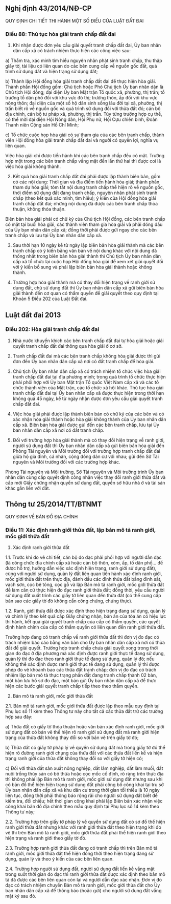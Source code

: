 ## Nghị định 43/2014/NĐ-CP
QUY ĐỊNH CHI TIẾT THI HÀNH MỘT SỐ ĐIỀU CỦA LUẬT ĐẤT ĐAI
### Điều 88: Thủ tục hòa giải tranh chấp đất đai
1. Khi nhận được đơn yêu cầu giải quyết tranh chấp đất đai, Ủy ban nhân dân cấp xã có trách nhiệm thực hiện các công việc sau:

a) Thẩm tra, xác minh tìm hiểu nguyên nhân phát sinh tranh chấp, thu thập giấy tờ, tài liệu có liên quan do các bên cung cấp về nguồn gốc đất, quá trình sử dụng đất và hiện trạng sử dụng đất;

b) Thành lập Hội đồng hòa giải tranh chấp đất đai để thực hiện hòa giải. Thành phần Hội đồng gồm: Chủ tịch hoặc Phó Chủ tịch Ủy ban nhân dân là Chủ tịch Hội đồng; đại diện Ủy ban Mặt trận Tổ quốc xã, phường, thị trấn; tổ trưởng tổ dân phố đối với khu vực đô thị; trưởng thôn, ấp đối với khu vực nông thôn; đại diện của một số hộ dân sinh sống lâu đời tại xã, phường, thị trấn biết rõ về nguồn gốc và quá trình sử dụng đối với thửa đất đó; cán bộ địa chính, cán bộ tư pháp xã, phường, thị trấn. Tùy từng trường hợp cụ thể, có thể mời đại diện Hội Nông dân, Hội Phụ nữ, Hội Cựu chiến binh, Đoàn Thanh niên Cộng sản Hồ Chí Minh;

c) Tổ chức cuộc họp hòa giải có sự tham gia của các bên tranh chấp, thành viên Hội đồng hòa giải tranh chấp đất đai và người có quyền lợi, nghĩa vụ liên quan.

Việc hòa giải chỉ được tiến hành khi các bên tranh chấp đều có mặt. Trường hợp một trong các bên tranh chấp vắng mặt đến lần thứ hai thì được coi là việc hòa giải không thành.

2. Kết quả hòa giải tranh chấp đất đai phải được lập thành biên bản, gồm có các nội dung: Thời gian và địa điểm tiến hành hòa giải; thành phần tham dự hòa giải; tóm tắt nội dung tranh chấp thể hiện rõ về nguồn gốc, thời điểm sử dụng đất đang tranh chấp, nguyên nhân phát sinh tranh chấp (theo kết quả xác minh, tìm hiểu); ý kiến của Hội đồng hòa giải tranh chấp đất đai; những nội dung đã được các bên tranh chấp thỏa thuận, không thỏa thuận.

Biên bản hòa giải phải có chữ ký của Chủ tịch Hội đồng, các bên tranh chấp có mặt tại buổi hòa giải, các thành viên tham gia hòa giải và phải đóng dấu của Ủy ban nhân dân cấp xã; đồng thời phải được gửi ngay cho các bên tranh chấp và lưu tại Ủy ban nhân dân cấp xã.

3. Sau thời hạn 10 ngày kể từ ngày lập biên bản hòa giải thành mà các bên tranh chấp có ý kiến bằng văn bản về nội dung khác với nội dung đã thống nhất trong biên bản hòa giải thành thì Chủ tịch Ủy ban nhân dân cấp xã tổ chức lại cuộc họp Hội đồng hòa giải để xem xét giải quyết đối với ý kiến bổ sung và phải lập biên bản hòa giải thành hoặc không thành.

4. Trường hợp hòa giải thành mà có thay đổi hiện trạng về ranh giới sử dụng đất, chủ sử dụng đất thì Ủy ban nhân dân cấp xã gửi biên bản hòa giải thành đến cơ quan có thẩm quyền để giải quyết theo quy định tại Khoản 5 Điều 202 của Luật Đất đai.

## Luật đất đai 2013
### Điều 202: Hòa giải tranh chấp đất đai
1. Nhà nước khuyến khích các bên tranh chấp đất đai tự hòa giải hoặc giải quyết tranh chấp đất đai thông qua hòa giải ở cơ sở.

2. Tranh chấp đất đai mà các bên tranh chấp không hòa giải được thì gửi đơn đến Ủy ban nhân dân cấp xã nơi có đất tranh chấp để hòa giải.

3. Chủ tịch Ủy ban nhân dân cấp xã có trách nhiệm tổ chức việc hòa giải tranh chấp đất đai tại địa phương mình; trong quá trình tổ chức thực hiện phải phối hợp với Ủy ban Mặt trận Tổ quốc Việt Nam cấp xã và các tổ chức thành viên của Mặt trận, các tổ chức xã hội khác. Thủ tục hòa giải tranh chấp đất đai tại Ủy ban nhân cấp xã được thực hiện trong thời hạn không quá 45 ngày, kể từ ngày nhận được đơn yêu cầu giải quyết tranh chấp đất đai.

4. Việc hòa giải phải được lập thành biên bản có chữ ký của các bên và có xác nhận hòa giải thành hoặc hòa giải không thành của Ủy ban nhân dân cấp xã. Biên bản hòa giải được gửi đến các bên tranh chấp, lưu tại Ủy ban nhân dân cấp xã nơi có đất tranh chấp.

5. Đối với trường hợp hòa giải thành mà có thay đổi hiện trạng về ranh giới, người sử dụng đất thì Ủy ban nhân dân cấp xã gửi biên bản hòa giải đến Phòng Tài nguyên và Môi trường đối với trường hợp tranh chấp đất đai giữa hộ gia đình, cá nhân, cộng đồng dân cư với nhau; gửi đến Sở Tài nguyên và Môi trường đối với các trường hợp khác.

Phòng Tài nguyên và Môi trường, Sở Tài nguyên và Môi trường trình Ủy ban nhân dân cùng cấp quyết định công nhận việc thay đổi ranh giới thửa đất và cấp mới Giấy chứng nhận quyền sử dụng đất, quyền sở hữu nhà ở và tài sản khác gắn liền với đất.

## Thông tư 25/2014/TT/BTNMT
QUY ĐỊNH VỀ BẢN ĐỒ ĐỊA CHÍNH
### Điều 11: Xác định ranh giới thửa đất, lập bản mô tả ranh giới, mốc giới thửa đất
1. Xác định ranh giới thửa đất

1.1. Trước khi đo vẽ chi tiết, cán bộ đo đạc phải phối hợp với người dẫn đạc (là công chức địa chính cấp xã hoặc cán bộ thôn, xóm, ấp, tổ dân phố... để được hỗ trợ, hướng dẫn việc xác định hiện trạng, ranh giới sử dụng đất), cùng với người sử dụng, quản lý đất liên quan tiến hành xác định ranh giới, mốc giới thửa đất trên thực địa, đánh dấu các đỉnh thửa đất bằng đinh sắt, vạch sơn, cọc bê tông, cọc gỗ và lập Bản mô tả ranh giới, mốc giới thửa đất để làm căn cứ thực hiện đo đạc ranh giới thửa đất; đồng thời, yêu cầu người sử dụng đất xuất trình các giấy tờ liên quan đến thửa đất (có thể cung cấp bản sao các giấy tờ đó không cần công chứng, chứng thực).

1.2. Ranh, giới thửa đất được xác định theo hiện trạng đang sử dụng, quản lý và chỉnh lý theo kết quả cấp Giấy chứng nhận, bản án của tòa án có hiệu lực thi hành, kết quả giải quyết tranh chấp của cấp có thẩm quyền, các quyết định hành chính của cấp có thẩm quyền có liên quan đến ranh giới thửa đất.

Trường hợp đang có tranh chấp về ranh giới thửa đất thì đơn vị đo đạc có trách nhiệm báo cáo bằng văn bản cho Ủy ban nhân dân cấp xã nơi có thửa đất để giải quyết. Trường hợp tranh chấp chưa giải quyết xong trong thời gian đo đạc ở địa phương mà xác định được ranh giới thực tế đang sử dụng, quản lý thì đo đạc theo ranh giới thực tế đang sử dụng, quản lý đó; nếu không thể xác định được ranh giới thực tế đang sử dụng, quản lý thi được phép đo vẽ khoanh bao các thửa đất tranh chấp; đơn vị đo đạc có trách nhiệm lập bản mô tả thực trạng phần đất đang tranh chấp thành 02 bản, một bản lưu hồ sơ đo đạc, một bản gửi Ủy ban nhân dân cấp xã để thực hiện các bước giải quyết tranh chấp tiếp theo theo thẩm quyền.

2. Bản mô tả ranh giới, mốc giới thửa đất

2.1. Bản mô tả ranh giới, mốc giới thửa đất được lập theo mẫu quy định tại Phụ lục số 11 kèm theo Thông tư này cho tất cả các thửa đất trừ các trường hợp sau đây:

a) Thửa đất có giấy tờ thỏa thuận hoặc văn bản xác định ranh giới, mốc giới sử dụng đất có bản vẽ thể hiện rõ ranh giới sử dụng đất mà ranh giới hiện trạng của thửa đất không thay đổi so với bản vẽ trên giấy tờ đó;

b) Thửa đất có giấy tờ pháp lý về quyền sử dụng đất mà trong giấy tờ đó thể hiện rõ đường ranh giới chung của thửa đất với các thửa đất liền kề và hiện trạng ranh giới của thửa đất không thay đổi so với giấy tờ hiện có;

c) Đối với thửa đất sản xuất nông nghiệp, đất lâm nghiệp, đất làm muối, đất nuôi trồng thủy sản có bờ thửa hoặc cọc mốc cố định, rõ ràng trên thực địa thì không phải lập Bản mô tả ranh giới, mốc giới sử dụng đất nhưng sau khi có bản đồ thể hiện hiện trạng sử dụng đất phải công bố công khai tại trụ sở Ủy ban nhân dân cấp xã và khu dân cư trong thời gian tối thiểu là 10 ngày liên tục, đồng thời phải thông báo rộng rãi cho người sử dụng đất biết để kiểm tra, đối chiếu; hết thời gian công khai phải lập Biên bản xác nhận việc công khai bản đồ địa chính theo mẫu quy định tại Phụ lục số 14 kèm theo Thông tư này;

2.2. Trường hợp trên giấy tờ pháp lý về quyền sử dụng đất có sơ đồ thể hiện ranh giới thửa đất nhưng khác với ranh giới thửa đất theo hiện trạng khi đo vẽ thì trên Bản mô tả ranh giới, mốc giới thửa đất phải thể hiện ranh giới theo hiện trạng và ranh giới theo giấy tờ đó.

2.3. Trường hợp ranh giới thửa đất đang có tranh chấp thì trên Bản mô tả ranh giới, mốc giới thửa đất thể hiện đồng thời theo hiện trạng đang sử dụng, quản lý và theo ý kiến của các bên liên quan.

2.4. Trường hợp người sử dụng đất, người sử dụng đất liền kề vắng mặt trong suốt thời gian đo đạc thì ranh giới thửa đất được xác định theo bản mô tả đã được các bên liên quan còn lại và người dẫn đạc xác nhận. Đơn vị đo đạc có trách nhiệm chuyển Bản mô tả ranh giới, mốc giới thửa đất cho Ủy ban nhân dân cấp xã để thông báo (hoặc gửi) cho người sử dụng đất vắng mặt ký sau đó.

